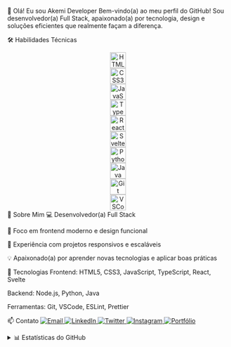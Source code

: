 👋 Olá! Eu sou Akemi Developer
Bem-vindo(a) ao meu perfil do GitHub!
Sou desenvolvedor(a) Full Stack, apaixonado(a) por tecnologia, design e soluções eficientes que realmente façam a diferença.

🛠️ Habilidades Técnicas
<div align="center"> <img src="https://cdn.jsdelivr.net/gh/devicons/devicon/icons/html5/html5-original.svg" width="36" title="HTML5"/><br/> <img src="https://cdn.jsdelivr.net/gh/devicons/devicon/icons/css3/css3-original.svg" width="36" title="CSS3"/><br/> <img src="https://cdn.jsdelivr.net/gh/devicons/devicon/icons/javascript/javascript-original.svg" width="36" title="JavaScript"/><br/> <img src="https://cdn.jsdelivr.net/gh/devicons/devicon/icons/typescript/typescript-original.svg" width="36" title="TypeScript"/><br/> <img src="https://cdn.jsdelivr.net/gh/devicons/devicon/icons/react/react-original.svg" width="36" title="React"/><br/> <img src="https://cdn.jsdelivr.net/gh/devicons/devicon/icons/svelte/svelte-original.svg" width="36" title="Svelte"/><br/> <img src="https://cdn.jsdelivr.net/gh/devicons/devicon/icons/python/python-original.svg" width="36" title="Python"/><br/> <img src="https://cdn.jsdelivr.net/gh/devicons/devicon/icons/java/java-original.svg" width="36" title="Java"/><br/> <img src="https://cdn.jsdelivr.net/gh/devicons/devicon/icons/git/git-original.svg" width="36" title="Git"/><br/> <img src="https://cdn.jsdelivr.net/gh/devicons/devicon/icons/vscode/vscode-original.svg" width="36" title="VSCode"/> </div>
📄 Sobre Mim
💻 Desenvolvedor(a) Full Stack

🎯 Foco em frontend moderno e design funcional

📱 Experiência com projetos responsivos e escaláveis

💡 Apaixonado(a) por aprender novas tecnologias e aplicar boas práticas

🚀 Tecnologias
Frontend: HTML5, CSS3, JavaScript, TypeScript, React, Svelte

Backend: Node.js, Python, Java

Ferramentas: Git, VSCode, ESLint, Prettier

📫 Contato
<a href="mailto:seuemail@email.com"> <img src="https://img.shields.io/badge/Email-D14836?style=for-the-badge&logo=gmail&logoColor=white" alt="Email"/> </a> <a href="https://linkedin.com/in/seulinkedin" target="_blank"> <img src="https://img.shields.io/badge/LinkedIn-0A66C2?style=for-the-badge&logo=linkedin&logoColor=white" alt="LinkedIn"/> </a> <a href="https://twitter.com/seu_twitter" target="_blank"> <img src="https://img.shields.io/badge/Twitter-1DA1F2?style=for-the-badge&logo=twitter&logoColor=white" alt="Twitter"/> </a> <a href="https://www.instagram.com/seu_instagram" target="_blank"> <img src="https://img.shields.io/badge/Instagram-E4405F?style=for-the-badge&logo=instagram&logoColor=white" alt="Instagram"/> </a> <a href="https://seu-portfolio.com" target="_blank"> <img src="https://img.shields.io/badge/Portfólio-000?style=for-the-badge&logo=vercel&logoColor=white" alt="Portfólio"/> </a>
<details> <summary>📊 Estatísticas do GitHub</summary> <div align="center"> <img src="https://github-readme-stats.vercel.app/api?username=Akemiideveloper&show_icons=true&theme=radical"/><br/> <img src="https://github-readme-stats.vercel.app/api/top-langs/?username=Akemiideveloper&layout=compact&theme=radical"/> </div> </details>
